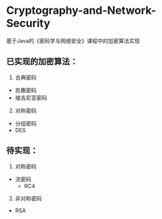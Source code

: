 # Cryptography-and-Network-Security
基于Java的《密码学与网络安全》课程中的加密算法实现
## 已实现的加密算法：
1. 古典密码
  - 凯撒密码
  - 维吉尼亚密码
2. 对称密码
  - 分组密码
  - DES
## 待实现：
1. 对称密码
  - 流密码
    - RC4
2. 非对称密码
  - RSA
